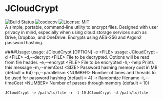 # JCloudCrypt

[![Build Status](https://travis-ci.com/jdhonea/JCloudCrypt.svg?branch=master)](https://travis-ci.com/jdhonea/JCloudCrypt) [![codecov](https://codecov.io/gh/jdhonea/JCloudCrypt/branch/master/graph/badge.svg)](https://codecov.io/gh/jdhonea/JCloudCrypt) [![License: MIT](https://img.shields.io/badge/License-MIT-yellow.svg)](https://opensource.org/licenses/MIT)  
A simple, portable, command-line utility to encrypt files. Designed with user privacy in mind, especially when using cloud storage services such as Drive, Dropbox, and OneDrive. Encrypts using AES-256 and Argon2 password hashing.

####Usage:
usage: JCloudCrypt [OPTION] -e \<FILE>
usage: JCloudCrypt -d \<FILE>
-d,--decrypt \<FILE> File to be decrypted. Options will be read
from file header.
-e,--encrypt \<FILE> File to be encrypted
-h,--help Prints this message
-m,--memCost \<SIZE> Password hashing memory cost in MB (default = 64)
-p,--parallelism \<NUMBER> Number of lanes and threads to be used for
password hashing (default = 4)
-r Randomize filename
-t,--timeCost \<NUMBER> Number of passes through memory (default = 10)

`JCloudCrypt -e /path/to/file -r -t 10`
`JCloudCrypt -d /path/to/file`
